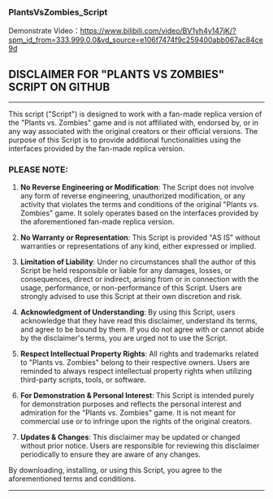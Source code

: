 ### PlantsVsZombies_Script

Demonstrate Video：https://www.bilibili.com/video/BV1yh4y147jK/?spm_id_from=333.999.0.0&vd_source=e106f7474f9c259400abb067ac84ce9d

## DISCLAIMER FOR "PLANTS VS ZOMBIES" SCRIPT ON GITHUB

---

This script ("Script") is designed to work with a fan-made replica version of the "Plants vs. Zombies" game and is not affiliated with, endorsed by, or in any way associated with the original creators or their official versions. The purpose of this Script is to provide additional functionalities using the interfaces provided by the fan-made replica version. 

### PLEASE NOTE:

1. **No Reverse Engineering or Modification**: The Script does not involve any form of reverse engineering, unauthorized modification, or any activity that violates the terms and conditions of the original "Plants vs. Zombies" game. It solely operates based on the interfaces provided by the aforementioned fan-made replica version.

2. **No Warranty or Representation**: This Script is provided "AS IS" without warranties or representations of any kind, either expressed or implied. 

3. **Limitation of Liability**: Under no circumstances shall the author of this Script be held responsible or liable for any damages, losses, or consequences, direct or indirect, arising from or in connection with the usage, performance, or non-performance of this Script. Users are strongly advised to use this Script at their own discretion and risk.

4. **Acknowledgment of Understanding**: By using this Script, users acknowledge that they have read this disclaimer, understand its terms, and agree to be bound by them. If you do not agree with or cannot abide by the disclaimer's terms, you are urged not to use the Script.

5. **Respect Intellectual Property Rights**: All rights and trademarks related to "Plants vs. Zombies" belong to their respective owners. Users are reminded to always respect intellectual property rights when utilizing third-party scripts, tools, or software.

6. **For Demonstration & Personal Interest**: This Script is intended purely for demonstration purposes and reflects the personal interest and admiration for the "Plants vs. Zombies" game. It is not meant for commercial use or to infringe upon the rights of the original creators.

7. **Updates & Changes**: This disclaimer may be updated or changed without prior notice. Users are responsible for reviewing this disclaimer periodically to ensure they are aware of any changes.

By downloading, installing, or using this Script, you agree to the aforementioned terms and conditions.

---


